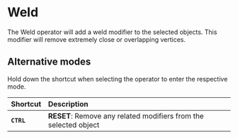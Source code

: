 # Weld

The Weld operator will add a weld modifier to the selected objects. This modifier will remove extremely close or overlapping vertices.

## Alternative modes

Hold down the shortcut when selecting the operator to enter the respective mode.

| Shortcut | Description |
| :--- | :--- |
| **`CTRL`** | **RESET**: Remove any related modifiers from the selected object |